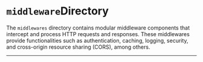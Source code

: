# `middleware`Directory

The `middlewares` directory contains modular middleware components that intercept and process HTTP requests and responses. These middlewares provide functionalities such as authentication, caching, logging, security, and cross-origin resource sharing (CORS), among others.

---
